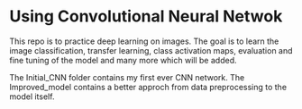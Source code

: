 # Using Convolutional Neural Netwok 
This repo is to practice deep learning on images. 
The goal is to learn the image classification, transfer learning, class activation maps, 
evaluation and fine tuning of the model and many more which will be added.

The Initial_CNN folder contains my first ever CNN network.
The Improved_model contains a better approch from data preprocessing to the model itself. 


